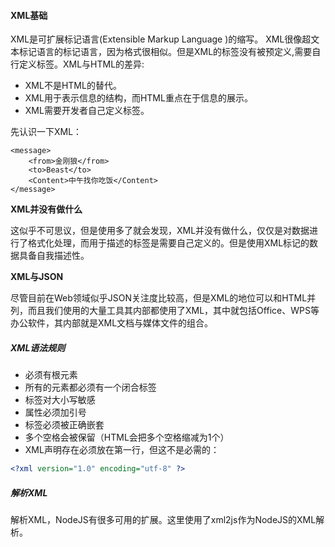 #### **XML基础**

XML是可扩展标记语言(Extensible Markup Language )的缩写。 XML很像超文本标记语言的标记语言，因为格式很相似。但是XML的标签没有被预定义,需要自行定义标签。XML与HTML的差异:
* XML不是HTML的替代。
* XML用于表示信息的结构，而HTML重点在于信息的展示。
* XML需要开发者自己定义标签。

先认识一下XML：

```
<message>
    <from>金刚狼</from>
    <to>Beast</to>
    <Content>中午找你吃饭</Content>
</message>
```

**XML并没有做什么**

这似乎不可思议，但是使用多了就会发现，XML并没有做什么，仅仅是对数据进行了格式化处理，而用于描述的标签是需要自己定义的。但是使用XML标记的数据具备自我描述性。

**XML与JSON**

尽管目前在Web领域似乎JSON关注度比较高，但是XML的地位可以和HTML并列，而且我们使用的大量工具其内部都使用了XML，其中就包括Office、WPS等办公软件，其内部就是XML文档与媒体文件的组合。


##### **XML语法规则**
* 必须有根元素
* 所有的元素都必须有一个闭合标签
* 标签对大小写敏感
* 属性必须加引号
* 标签必须被正确嵌套
* 多个空格会被保留（HTML会把多个空格缩减为1个）
* XML声明存在必须放在第一行，但这不是必需的：

``` XML
<?xml version="1.0" encoding="utf-8" ?>
```


##### **解析XML**

解析XML，NodeJS有很多可用的扩展。这里使用了xml2js作为NodeJS的XML解析。
